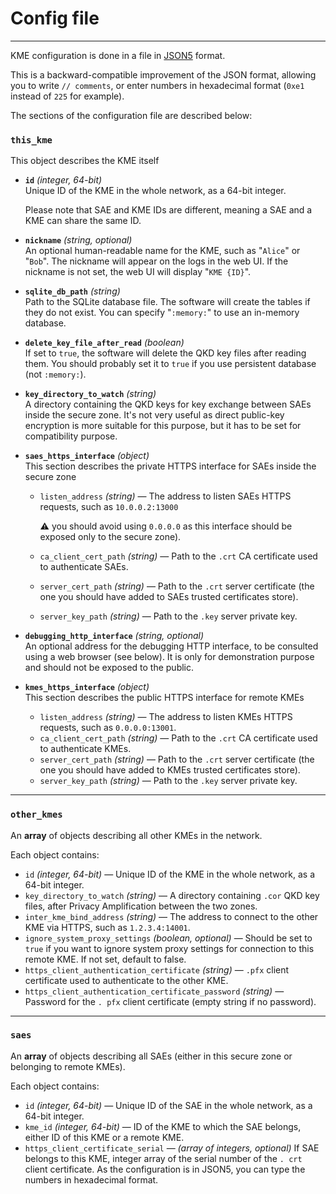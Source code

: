 # Config file

---

KME configuration is done in a file in [JSON5](https://json5.org/) format.

This is a backward-compatible improvement of the JSON format, allowing you 
to write `// comments`, or enter numbers in hexadecimal format (`0xe1` instead 
of `225` for example).

The sections of the configuration file are described below:

### `this_kme`

This object describes the KME itself

- **`id`** *(integer, 64-bit)*  
  Unique ID of the KME in the whole network, as a 64-bit integer.
  
  Please 
  note that SAE and KME IDs are different, meaning a SAE and a KME can share the same ID.

- **`nickname`** *(string, optional)*  
  An optional human-readable name for the KME, such as "`Alice`" or "`Bob`".
  The nickname will appear on the logs in the web UI. If the nickname is 
   not set, the web UI will display "`KME {ID}`".

- **`sqlite_db_path`** *(string)*  
  Path to the SQLite database file.
  The software will create the tables if they do not exist.
  You can specify "`:memory:`" to use an in-memory database.

- **`delete_key_file_after_read`** *(boolean)*  
  If set to `true`, the software will delete the QKD key files after reading them.
  You should probably set it to `true` if you use persistent database (not `:memory:`).

- **`key_directory_to_watch`** *(string)*  
  A directory containing the QKD keys for key exchange between SAEs inside the secure zone. It's not very useful as direct public-key encryption is more suitable for this purpose, but it has to be set for compatibility purpose.

- **`saes_https_interface`** *(object)*  
  This section describes the private HTTPS interface for SAEs inside the secure zone
    - `listen_address` *(string)* — The address to listen SAEs HTTPS requests, such as 
      `10.0.0.2:13000`
      
      :warning: you should avoid using `0.0.0.0` as this interface should be exposed only to the secure zone).
    - `ca_client_cert_path` *(string)* — Path to the `.crt` CA certificate used to 
      authenticate SAEs.
    - `server_cert_path` *(string)* — Path to the `.crt` server certificate (the one 
      you should have added to SAEs trusted certificates store).
    - `server_key_path` *(string)* — Path to the `.key` server private key.

- **`debugging_http_interface`** *(string, optional)*  
  An optional address for the debugging HTTP interface, to be consulted using a web browser (see below). It is only for demonstration purpose and should not be exposed to the public.

- **`kmes_https_interface`** *(object)*  
  This section describes the public HTTPS interface for remote KMEs
    - `listen_address` *(string)* — The address to listen KMEs HTTPS requests, such as 
      `0.0.0.0:13001`.
    - `ca_client_cert_path` *(string)* — Path to the `.crt` CA certificate used to 
      authenticate KMEs.
    - `server_cert_path` *(string)* — Path to the `.crt` server certificate (the one 
      you should have added to KMEs trusted certificates store).
    - `server_key_path` *(string)* — Path to the `.key` server private key.

---

### `other_kmes`

An **array** of objects describing all other KMEs in the network.

Each object contains:

- `id` *(integer, 64-bit)* — Unique ID of the KME in the whole network, as a 64-bit integer.
- `key_directory_to_watch` *(string)* — A directory containing `.cor` QKD key files, 
  after Privacy Amplification between the two zones.
- `inter_kme_bind_address` *(string)* — The address to connect to the other KME via 
  HTTPS, such as `1.2.3.4:14001`.
- `ignore_system_proxy_settings` *(boolean, optional)* — Should be set to 
  `true` if you want to ignore system proxy settings for connection to this 
  remote KME. If not set, default to false.
- `https_client_authentication_certificate` *(string)* — `.pfx` client certificate 
  used to authenticate to the other KME.
- `https_client_authentication_certificate_password` *(string)* — Password for the `.
pfx` client certificate (empty string if no password).

---

### `saes`

An **array** of objects describing all SAEs (either in this secure zone or belonging to remote KMEs).

Each object contains:

- `id` *(integer, 64-bit)* — Unique ID of the SAE in the whole network, as a 64-bit integer.
- `kme_id` *(integer, 64-bit)* — ID of the KME to which the SAE belongs, either ID of this KME 
  or a remote KME.
- `https_client_certificate_serial` — *(array of integers, optional)*
   If SAE belongs to this KME, integer array of the serial number of the `.
   crt` client certificate. As the configuration is in JSON5, you can type the numbers in hexadecimal format.